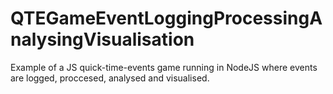 # QTEGameEventLoggingProcessingAnalysingVisualisation
Example of a JS quick-time-events game running in NodeJS where events are logged, proccesed, analysed and visualised.
